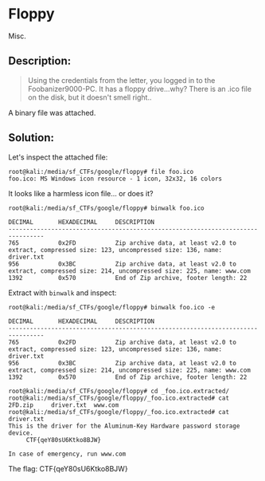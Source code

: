 # Floppy
Misc.

## Description:
> Using the credentials from the letter, you logged in to the Foobanizer9000-PC. It has a floppy drive...why? There is an .ico file on the disk, but it doesn't smell right..

A binary file was attached.

## Solution:

Let's inspect the attached file:
```console
root@kali:/media/sf_CTFs/google/floppy# file foo.ico
foo.ico: MS Windows icon resource - 1 icon, 32x32, 16 colors
```

It looks like a harmless icon file... or does it?
```console
root@kali:/media/sf_CTFs/google/floppy# binwalk foo.ico

DECIMAL       HEXADECIMAL     DESCRIPTION
--------------------------------------------------------------------------------
765           0x2FD           Zip archive data, at least v2.0 to extract, compressed size: 123, uncompressed size: 136, name: driver.txt
956           0x3BC           Zip archive data, at least v2.0 to extract, compressed size: 214, uncompressed size: 225, name: www.com
1392          0x570           End of Zip archive, footer length: 22
```

Extract with `binwalk` and inspect:
```console
root@kali:/media/sf_CTFs/google/floppy# binwalk foo.ico -e

DECIMAL       HEXADECIMAL     DESCRIPTION
--------------------------------------------------------------------------------
765           0x2FD           Zip archive data, at least v2.0 to extract, compressed size: 123, uncompressed size: 136, name: driver.txt
956           0x3BC           Zip archive data, at least v2.0 to extract, compressed size: 214, uncompressed size: 225, name: www.com
1392          0x570           End of Zip archive, footer length: 22

root@kali:/media/sf_CTFs/google/floppy# cd _foo.ico.extracted/
root@kali:/media/sf_CTFs/google/floppy/_foo.ico.extracted# cat
2FD.zip     driver.txt  www.com
root@kali:/media/sf_CTFs/google/floppy/_foo.ico.extracted# cat driver.txt
This is the driver for the Aluminum-Key Hardware password storage device.
     CTF{qeY80sU6Ktko8BJW}

In case of emergency, run www.com
```

The flag: CTF{qeY80sU6Ktko8BJW}